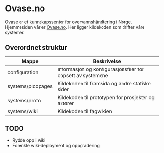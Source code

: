 # Ovase.no

Ovase er et kunnskapssenter for overvannshåndtering i Norge. Hjemmesiden vår er [Ovase.no](http://www.ovase.no). Her ligger kildekoden som drifter våre systemer.

## Overordnet struktur

| Mappe | Beskrivelse |
|-------|-------------|
| configuration     | Informasjon og konfigurasjonsfiler for oppsett av systemene 	|
| systems/picopages | Kildekoden til framsida og andre statiske sider				|
| systems/proto     | Kildekoden til prototypen for prosjekter og aktører 			|
| systems/wiki 		| Kildekoden til fagwikien 										|

## TODO

- Rydde opp i wiki
- Forenkle wiki-deployment og oppgradering

